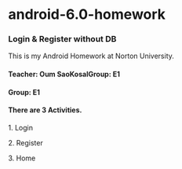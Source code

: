 # android-6.0-homework
<h3>Login & Register without DB</h3>
<p>This is my Android Homework at Norton University.</p>
<h4>Teacher: Oum SaoKosalGroup: E1</h4>
<h4>Group: E1</h4>
<h4>There are 3 Activities.</h4>
<p>1. Login</p>
<p>2. Register</p>
<p>3. Home</p>


